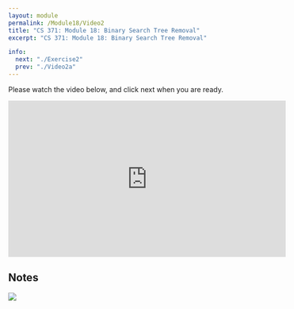 ```yaml
---
layout: module
permalink: /Module18/Video2
title: "CS 371: Module 18: Binary Search Tree Removal"
excerpt: "CS 371: Module 18: Binary Search Tree Removal"

info:
  next: "./Exercise2"
  prev: "./Video2a"
---
```


Please watch the video below, and click next when you are ready.

<iframe width="560" height="315" src="https://www.youtube.com/embed/X5261XfLuEo" title="YouTube video player" frameborder="0" allow="accelerometer; autoplay; clipboard-write; encrypted-media; gyroscope; picture-in-picture" allowfullscreen></iframe>

<h2>Notes</h2>

<img src = "../images/Module18/BSTRemoval.svg">